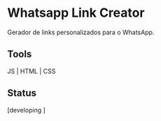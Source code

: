 # Whatsapp Link Creator
Gerador de links personalizados para o WhatsApp.

## Tools

JS | HTML | CSS

## Status

[developing ]
